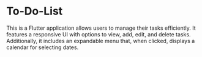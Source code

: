 # To-Do-List
This is a Flutter application allows users to manage their tasks efficiently. It features a responsive UI with options to view, add, edit, and delete tasks. Additionally, it includes an expandable menu that, when clicked, displays a calendar for selecting dates.

